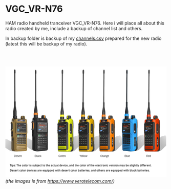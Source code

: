 # VGC_VR-N76
HAM radio handheld tranceiver VGC_VR-N76. Here i will place all about this radio created by me, include a backup of channel list and others.

In backup folder is backup of my <a href="backup/channels.csv">channels.csv</a> prepared for the new radio (latest this will be backup of my radio).

<br />
<br />

<img src="/images/radios.jpg"><br />
<i>(the images is from <a href="https://www.verotelecom.com/">https://www.verotelecom.com/</a>)</i>
